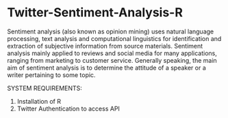 # Twitter-Sentiment-Analysis-R

Sentiment analysis (also known as opinion mining) uses natural language processing, text analysis and computational linguistics for identification and extraction of subjective information from source materials. Sentiment analysis mainly applied to reviews and social media for many applications, ranging from marketing to customer service.
Generally speaking, the main aim of sentiment analysis is to determine the attitude of a speaker or a writer pertaining to some topic.

SYSTEM REQUIREMENTS:
1. Installation of R
2. Twitter Authentication to access API
